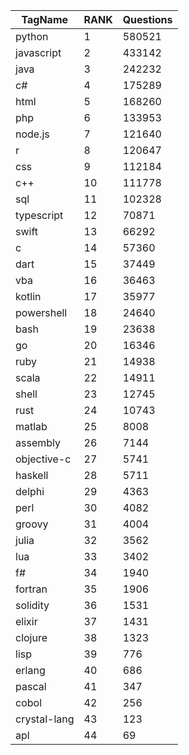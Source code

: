 | TagName      | RANK | Questions |
| ------------ | ---- | --------- |
| python       | 1    | 580521    |
| javascript   | 2    | 433142    |
| java         | 3    | 242232    |
| c#           | 4    | 175289    |
| html         | 5    | 168260    |
| php          | 6    | 133953    |
| node.js      | 7    | 121640    |
| r            | 8    | 120647    |
| css          | 9    | 112184    |
| c++          | 10   | 111778    |
| sql          | 11   | 102328    |
| typescript   | 12   | 70871     |
| swift        | 13   | 66292     |
| c            | 14   | 57360     |
| dart         | 15   | 37449     |
| vba          | 16   | 36463     |
| kotlin       | 17   | 35977     |
| powershell   | 18   | 24640     |
| bash         | 19   | 23638     |
| go           | 20   | 16346     |
| ruby         | 21   | 14938     |
| scala        | 22   | 14911     |
| shell        | 23   | 12745     |
| rust         | 24   | 10743     |
| matlab       | 25   | 8008      |
| assembly     | 26   | 7144      |
| objective-c  | 27   | 5741      |
| haskell      | 28   | 5711      |
| delphi       | 29   | 4363      |
| perl         | 30   | 4082      |
| groovy       | 31   | 4004      |
| julia        | 32   | 3562      |
| lua          | 33   | 3402      |
| f#           | 34   | 1940      |
| fortran      | 35   | 1906      |
| solidity     | 36   | 1531      |
| elixir       | 37   | 1431      |
| clojure      | 38   | 1323      |
| lisp         | 39   | 776       |
| erlang       | 40   | 686       |
| pascal       | 41   | 347       |
| cobol        | 42   | 256       |
| crystal-lang | 43   | 123       |
| apl          | 44   | 69        |
